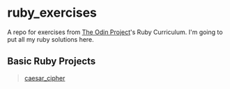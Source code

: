 # ruby_exercises

A repo for exercises from [The Odin Project](https://www.theodinproject.com/courses/ruby-programming)'s Ruby Curriculum.
I'm going to put all my ruby solutions here.

## Basic Ruby Projects

>[caesar_cipher](https://www.theodinproject.com/courses/ruby-programming/lessons/caesar-cipher)